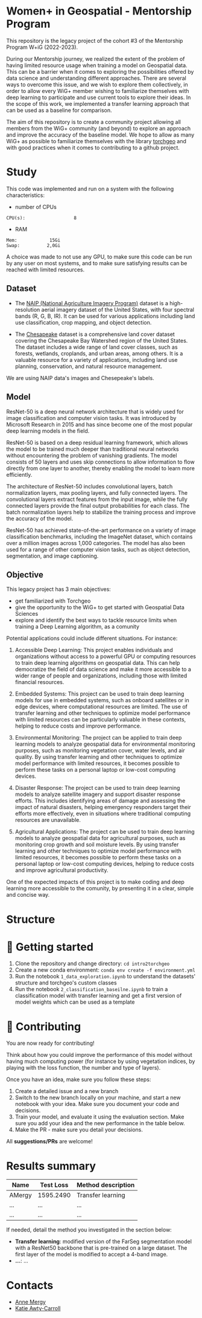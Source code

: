 # Women+ in Geospatial - Mentorship Program

This repository is the legacy project of the cohort #3 of the Mentorship Program W+iG (2022-2023).

During our Mentorship journey, we realized the extent of the problem of having limited resource usage when training a model on Geospatial data. This can be a barrier when it comes to exploring the possibilities offered by data science and understanding different approaches. There are several ways to overcome this issue, and we wish to explore them collectively, in order to allow every WiG+ member wishing to familiarize themselves with deep learning to participate and use current tools to explore their ideas. In the scope of this work, we implemented a transfer learning approach that can be used as a baseline for comparison.

The aim of this repository is to create a community project allowing all members from the WiG+ community (and beyond) to explore an approach and improve the accuracy of the baseline model. We hope to allow as many WiG+ as possible to familiarize themselves with the library [torchgeo](https://torchgeo.readthedocs.io/en/stable/) and with good practices when it comes to contributing to a github project.

# Study

This code was implemented and run on a system with the following characteristics:
- number of CPUs
```
CPU(s):                  8
```
- RAM
```
Mem:            15Gi
Swap:          2,0Gi
```

A choice was made to not use any GPU, to make sure this code can be run by any user on most systems, and to make sure satisfying results can be reached with limited resources. 

## Dataset

- The [NAIP (National Agriculture Imagery Program)](https://catalog.data.gov/dataset/national-agriculture-imagery-program-naip) dataset is a high-resolution aerial imagery dataset of the United States, with four spectral bands (R, G, B, IR). It can be used for various applications including land use classification, crop mapping, and object detection.

- The [Chesapeake](https://www.chesapeakeconservancy.org/wp-content/uploads/2017/01/LandCover101Guide.pdf) dataset is a comprehensive land cover dataset covering the Chesapeake Bay Watershed region of the United States. The dataset includes a wide range of land cover classes, such as forests, wetlands, croplands, and urban areas, among others. It is a valuable resource for a variety of applications, including land use planning, conservation, and natural resource management.

We are using NAIP data's images and Chesepeake's labels. 

## Model

ResNet-50 is a deep neural network architecture that is widely used for image classification and computer vision tasks. It was introduced by Microsoft Research in 2015 and has since become one of the most popular deep learning models in the field.

ResNet-50 is based on a deep residual learning framework, which allows the model to be trained much deeper than traditional neural networks without encountering the problem of vanishing gradients. The model consists of 50 layers and uses skip connections to allow information to flow directly from one layer to another, thereby enabling the model to learn more efficiently.

The architecture of ResNet-50 includes convolutional layers, batch normalization layers, max pooling layers, and fully connected layers. The convolutional layers extract features from the input image, while the fully connected layers provide the final output probabilities for each class. The batch normalization layers help to stabilize the training process and improve the accuracy of the model.

ResNet-50 has achieved state-of-the-art performance on a variety of image classification benchmarks, including the ImageNet dataset, which contains over a million images across 1,000 categories. The model has also been used for a range of other computer vision tasks, such as object detection, segmentation, and image captioning.

## Objective

This legacy project has 3 main objectives:
- get familiarized with Torchgeo
- give the opportunity to the WiG+ to get started with Geospatial Data Sciences
- explore and identify the best ways to tackle resource limits when training a Deep Learning algorithm, as a comunity

Potential applications could include different situations. For instance:
1. Accessible Deep Learning: This project enables individuals and organizations without access to a powerful GPU or computing resources to train deep learning algorithms on geospatial data. This can help democratize the field of data science and make it more accessible to a wider range of people and organizations, including those with limited financial resources.

2. Embedded Systems: This project can be used to train deep learning models for use in embedded systems, such as onboard satellites or in edge devices, where computational resources are limited. The use of transfer learning and other techniques to optimize model performance with limited resources can be particularly valuable in these contexts, helping to reduce costs and improve performance.

3. Environmental Monitoring: The project can be applied to train deep learning models to analyze geospatial data for environmental monitoring purposes, such as monitoring vegetation cover, water levels, and air quality. By using transfer learning and other techniques to optimize model performance with limited resources, it becomes possible to perform these tasks on a personal laptop or low-cost computing devices.

4. Disaster Response: The project can be used to train deep learning models to analyze satellite imagery and support disaster response efforts. This includes identifying areas of damage and assessing the impact of natural disasters, helping emergency responders target their efforts more effectively, even in situations where traditional computing resources are unavailable.

5. Agricultural Applications: The project can be used to train deep learning models to analyze geospatial data for agricultural purposes, such as monitoring crop growth and soil moisture levels. By using transfer learning and other techniques to optimize model performance with limited resources, it becomes possible to perform these tasks on a personal laptop or low-cost computing devices, helping to reduce costs and improve agricultural productivity.

One of the expected impacts of this project is to make coding and deep learning more accessible to the comunity, by presenting it in a clear, simple and concise way. 


# Structure

# :rocket: Getting started

1. Clone the repository and change directory: `cd intro2torchgeo`
2. Create a new conda environment: `conda env create -f environment.yml`
3. Run the notebook `1_data_exploration.ipynb` to understand the datasets' structure and torchgeo's custom classes
4. Run the notebook `2_classification_baseilne.ipynb` to train a classification model with transfer learning and get a first version of model weights which can be used as a template


# :pencil: Contributing

You are now ready for contributing!

Think about how you could improve the performance of this model without having much computing power (for instance by using vegetation indices, by playing with the loss function, the number and type of layers).

Once you have an idea, make sure you follow these steps:
1. Create a detailed issue and a new branch
2. Switch to the new branch locally on your machine, and start a new notebook with your idea. Make sure you document your code and decisions.
3. Train your model, and evaluate it using the evaluation section. Make sure you add your idea and the new performance in the table below.
4. Make the PR - make sure you detail your decisions.

All **suggestions/PRs** are welcome!

# Results summary

| Name | Test Loss | Method description |
|--------|--------|--------|
| AMergy | 1595.2490 | Transfer learning |
| ... | ... | ... |
| ... | ... | ... |

If needed, detail the method you investigated in the section below:
- **Transfer learning**: modified version of the FarSeg segmentation model with a ResNet50 backbone that is pre-trained on a large dataset. The first layer of the model is modified to accept a 4-band image.
- **...**: ...

# Contacts

- [Anne Mergy](https://github.com/AMergy)
- [Katie Awty-Carroll](https://github.com/klh5)
